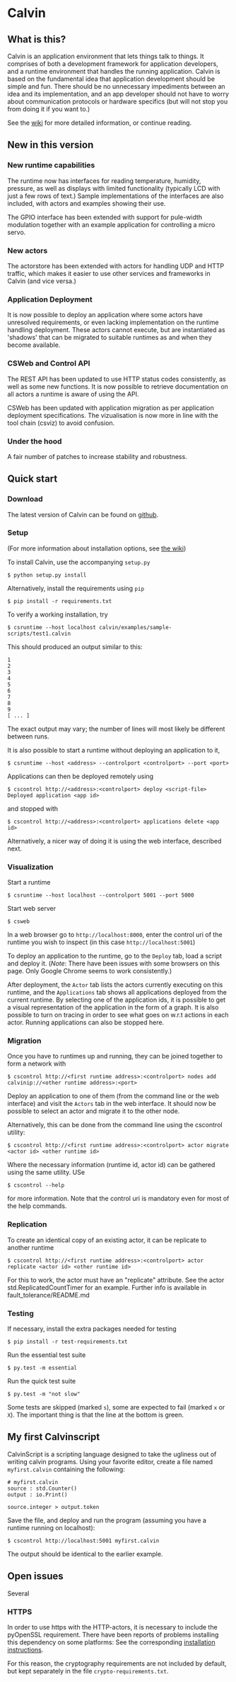 # Calvin

## What is this?

Calvin is an application environment that lets things talk to things. It
comprises of both a development framework for application developers, and a
runtime environment that handles the running application. Calvin is based on
the fundamental idea that application development should be simple and fun.
There should be no unnecessary impediments between an idea and its
implementation, and an app developer should not have to worry about
communication protocols or hardware specifics (but will not stop you from
doing it if you want to.)

See the [wiki](https://github.com/EricssonResearch/calvin-base/wiki) for more
detailed information, or continue reading.

## New in this version

### New runtime capabilities

The runtime now has interfaces for reading temperature, humidity, pressure, as
well as displays with limited functionality (typically LCD with just a few rows
of text.) Sample implementations of the interfaces are also included, with actors and
examples showing their use.

The GPIO interface has been extended with support for pule-width
modulation together with an example application for controlling a micro servo.


### New actors

The actorstore has been extended with actors for handling UDP and HTTP traffic,
which makes it easier to use other services and frameworks in Calvin (and vice
versa.)

### Application Deployment

It is now possible to deploy an application where some actors have unresolved
requirements, or even lacking implementation on the runtime handling
deployment. These actors cannot execute, but are instantiated as 'shadows' that
can be migrated to suitable runtimes as and when they become available.

### CSWeb and Control API

The REST API has been updated to use HTTP status codes consistently, as well as
some new functions. It is now possible to retrieve documentation on all actors a
runtime is aware of using the API.

CSWeb has been updated with application migration as per application deployment
specifications. The vizualisation is now more in line with the tool chain (csviz) to
avoid confusion.


### Under the hood

A fair number of patches to increase stability and robustness.

## Quick start

### Download

The latest version of Calvin can be found on [github](https://github.com/EricssonResearch/calvin-base).

### Setup

(For more information about installation options, see [the wiki](https://github.com/EricssonResearch/calvin-base/wiki/Installation))

To install Calvin, use the accompanying `setup.py`

    $ python setup.py install

Alternatively, install the requirements using `pip`

    $ pip install -r requirements.txt

To verify a working installation, try

    $ csruntime --host localhost calvin/examples/sample-scripts/test1.calvin

This should produced an output similar to this:

    1
    2
    3
    4
    5
    6
    7
    8
    9
    [ ... ]

The exact output may vary; the number of lines will most likely be different between runs.

It is also possible to start a runtime without deploying an application to it,

    $ csruntime --host <address> --controlport <controlport> --port <port>

Applications can then be deployed remotely using

    $ cscontrol http://<address>:<controlport> deploy <script-file>
    Deployed application <app id>

and stopped with

    $ cscontrol http://<address>:<controlport> applications delete <app id>

Alternatively, a nicer way of doing it is using the web interface, described next.

### Visualization

Start a runtime

    $ csruntime --host localhost --controlport 5001 --port 5000

Start web server

    $ csweb

In a web browser go to `http://localhost:8000`, enter the control uri of the runtime you wish to inspect
(in this case `http://localhost:5001`)

To deploy an application to the runtime, go to the `Deploy` tab, load a script and deploy it.
(_Note_: There have been issues with some browsers on this page. Only Google Chrome seems to work
consistently.)

After deployment, the `Actor` tab lists the actors currently executing on this runtime, and the
`Applications` tab shows all applications deployed from the current runtime. By selecting one of the
application ids, it is possible to get a visual representation of the application in the form of a graph.
It is also possible to turn on tracing in order to see what goes on w.r.t actions in each actor. Running
applications can also be stopped here.

### Migration

Once you have to runtimes up and running, they can be joined together to form a network with

    $ cscontrol http://<first runtime address>:<controlport> nodes add calvinip://<other runtime address>:<port>

Deploy an application to one of them (from the command line or the web interface) and visit the `Actors` tab
in the web interface. It should now be possible to select an actor and migrate it to the other node.

Alternatively, this can be done from the command line using the cscontrol utility:

    $ cscontrol http://<first runtime address>:<controlport> actor migrate <actor id> <other runtime id>

Where the necessary information (runtime id, actor id) can be gathered using the same utility. USe

    $ cscontrol --help

for more information. Note that the control uri is mandatory even for most of the help commands.


### Replication

To create an identical copy of an existing actor, it can be replicate to another runtime

    $ cscontrol http://<first runtime address>:<controlport> actor replicate <actor id> <other runtime id>

For this to work, the actor must have an "replicate" attribute. See the actor std.ReplicatedCountTimer for an example.
Further info is available in fault_tolerance/README.md

### Testing

If necessary, install the extra packages needed for testing

    $ pip install -r test-requirements.txt

Run the essential test suite

    $ py.test -m essential

Run the quick test suite

    $ py.test -m "not slow"

Some tests are skipped (marked `s`), some are expected to fail (marked `x` or `X`). The important
thing is that the line at the bottom is green.

## My first Calvinscript

CalvinScript is a scripting language designed to take the ugliness out of writing calvin programs.
Using your favorite editor, create a file named `myfirst.calvin` containing the following:

    # myfirst.calvin
    source : std.Counter()
    output : io.Print()

    source.integer > output.token

Save the file, and deploy and run the program (assuming you have a runtime running on localhost):

    $ cscontrol http://localhost:5001 myfirst.calvin

The output should be identical to the earlier example.


## Open issues

Several

### HTTPS

In order to use https with the HTTP-actors, it is necessary to include the
pyOpenSSL requirement. There have been reports of problems installing this
dependency on some platforms: See the corresponding [installation instructions](https://github.com/pyca/pyopenssl/blob/master/INSTALL.rst).

For this reason, the cryptography requirements are not included by default, but kept separately in the file `crypto-requirements.txt`.
